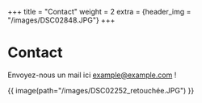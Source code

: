 +++
title = "Contact"
weight = 2
extra = {header_img = "/images/DSC02848.JPG"}
+++

# Contact

Envoyez-nous un mail ici [example@example.com](mailto:example@example.com) !

{{ image(path="/images/DSC02252_retouchée.JPG") }}

